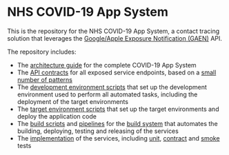 # NHS COVID-19 App System

This is the repository for the NHS COVID-19 App System, a contact tracing solution that leverages the [Google/Apple Exposure Notification (GAEN)](doc/architecture/gaen.md) API.

The repository includes:

* The [architecture guide](doc/architecture/guidebook.md) for the complete COVID-19 App System
* The [API contracts](doc/architecture/api-contracts/README.md) for all exposed service endpoints, based on a [small number of patterns](doc/architecture/api-patterns.md)
* The [development environment scripts](tools/provisioning/dev/README.md) that set up the development environment used to perform all automated tasks, including the deployment of the target environments
* The [target environment scripts](src/aws/README.md) that set up the target environments and deploy the application code
* The [build scripts](tools/build) and [pipelines](tools/ci) for the [build system](./doc/BUILDSYSTEM.md) that automates the building, deploying, testing and releasing of the services 
* The [implementation](src/aws/lambdas/incremental_distribution/cta/src/main/java/uk/nhs/nhsx) of the services, including [unit](src/aws/lambdas/incremental_distribution/cta/src/test/java/uk/nhs/nhsx), [contract](src/aws/lambdas/incremental_distribution/cta/src/test/java/contract) and [smoke](src/aws/lambdas/incremental_distribution/cta/src/test/java/smoke) tests


